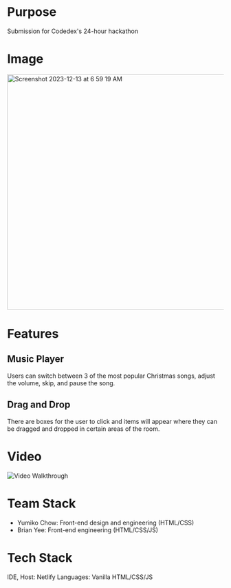 <h1> Purpose </h1>
Submission for Codedex's 24-hour hackathon

<h1>Image</h1>
<img width="546" alt="Screenshot 2023-12-13 at 6 59 19 AM" src="https://github.com/yumi520/holiday-hackathon-yumi-main/assets/75456756/7f53386c-7a8c-4eed-883d-8738ab216b6b">


<h1> Features </h1>

<h2> Music Player</h2>
Users can switch between 3 of the most popular Christmas songs, adjust the volume, skip, and pause the song. 

<h2> Drag and Drop </h2>
There are boxes for the user to click and items will appear where they can be dragged and dropped in certain areas of the room.

<h1>Video</h1>
<img src="https://github.com/yumi520/holiday-hackathon-yumi-main/assets/75456756/1f8c0131-da4d-4003-a156-5aec83c54ee6" alt="Video Walkthrough">


<h1> Team Stack </h1>
<ul>
<li>Yumiko Chow: Front-end design and engineering (HTML/CSS)</li>
<li>Brian Yee: Front-end engineering (HTML/CSS/JS)</li>
</ul>

<h1> Tech Stack </h1>
IDE, Host: Netlify
Languages: Vanilla HTML/CSS/JS

